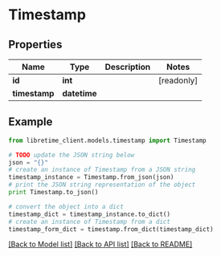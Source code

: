 # Timestamp


## Properties
Name | Type | Description | Notes
------------ | ------------- | ------------- | -------------
**id** | **int** |  | [readonly] 
**timestamp** | **datetime** |  | 

## Example

```python
from libretime_client.models.timestamp import Timestamp

# TODO update the JSON string below
json = "{}"
# create an instance of Timestamp from a JSON string
timestamp_instance = Timestamp.from_json(json)
# print the JSON string representation of the object
print Timestamp.to_json()

# convert the object into a dict
timestamp_dict = timestamp_instance.to_dict()
# create an instance of Timestamp from a dict
timestamp_form_dict = timestamp.from_dict(timestamp_dict)
```
[[Back to Model list]](../README.md#documentation-for-models) [[Back to API list]](../README.md#documentation-for-api-endpoints) [[Back to README]](../README.md)


